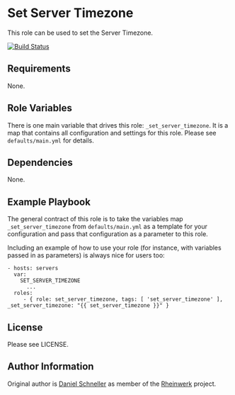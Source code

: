 Set Server Timezone
=========

This role can be used to set the Server Timezone.

[![Build Status](https://github.com/Rheinwerk/ansible-role-set_server_timezone/actions/workflows/ci.yml/badge.svg)](https://github.com/Rheinwerk/ansible-role-set_server_timezone/actions/workflows/ci.yml)

Requirements
------------

None.


Role Variables
--------------

There is one main variable that drives this role: `_set_server_timezone`. It is a map that contains all configuration and settings for this role.
Please see `defaults/main.yml` for details.

Dependencies
------------

None.


Example Playbook
----------------

The general contract of this role is to take the variables map `_set_server_timezone` from `defaults/main.yml` as a template for your configuration and pass that configuration as a parameter to this role.

Including an example of how to use your role (for instance, with variables passed in as parameters) is always nice for users too:

    - hosts: servers
      var:
        SET_SERVER_TIMEZONE
          ...
      roles:
         - { role: set_server_timezone, tags: [ 'set_server_timezone' ], _set_server_timezone: "{{ set_server_timezone }}" }

License
-------

Please see LICENSE.

Author Information
------------------

Original author is [Daniel Schneller](https://github.com/dschneller) as member of the [Rheinwerk](https://github.com/Rheinwerk) project.

